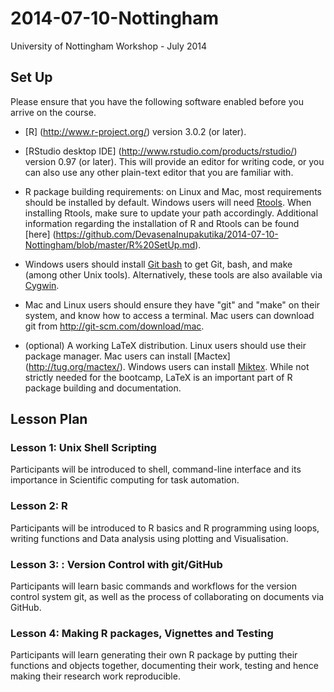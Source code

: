 2014-07-10-Nottingham
=====================

University of Nottingham Workshop - July 2014

## Set Up

Please ensure that you have the following software enabled before you arrive on the course.

- [R] (http://www.r-project.org/) version 3.0.2 (or later).

- [RStudio desktop IDE] (http://www.rstudio.com/products/rstudio/) version 0.97 (or later). This will provide an editor for writing code, or you can also use any other plain-text editor that you are familiar with.

- R package building requirements: on Linux and Mac, most requirements should be installed by default. Windows users will need [Rtools](http://cran.r-project.org/bin/windows/Rtools/). When installing Rtools, make sure to update your path accordingly. 
  Additional information regarding the installation of R and Rtools can be found [here] (https://github.com/DevasenaInupakutika/2014-07-10-Nottingham/blob/master/R%20SetUp.md).

- Windows users should install [Git bash](https://openhatch.org/missions/windows-setup/install-git-bash) to get Git, bash, and make (among other Unix tools). Alternatively, these tools are also available via [Cygwin](http://cygwin.com/).

- Mac and Linux users should ensure they have "git" and "make" on their system, and know how to access a terminal. Mac users can download git from http://git-scm.com/download/mac.

- (optional) A working LaTeX distribution. Linux users should use their package manager. Mac users can install [Mactex] (http://tug.org/mactex/). Windows users can install [Miktex](http://miktex.org/). While not strictly needed for the bootcamp, LaTeX is an important part of R package building and documentation.


## Lesson Plan

### Lesson 1: Unix Shell Scripting

Participants will be introduced to shell, command-line interface and its importance in Scientific computing for task automation.

### Lesson 2: R

Participants will be introduced to R basics and R programming using loops, writing functions and Data analysis using plotting and Visualisation.

### Lesson 3: : Version Control with git/GitHub

Participants will learn basic commands and workflows for the version control system git, as well as the process of collaborating on documents via GitHub.

### Lesson 4: Making R packages, Vignettes and Testing

Participants will learn generating their own R package by putting their functions and objects together, documenting their work, testing and hence making their research work reproducible.

